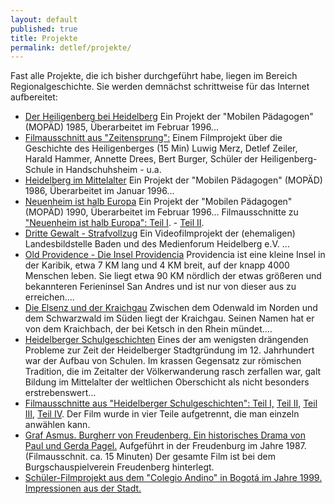 ```yaml
---
layout: default
published: true
title: Projekte
permalink: detlef/projekte/
---
```


Fast alle Projekte, die ich bisher durchgeführt habe, liegen im Bereich Regionalgeschichte. Sie werden demnächst schrittweise für das Internet aufbereitet:

*   [Der Heiligenberg bei Heidelberg](http://www.zeiler.me/detlef/projekte/heiligenberg) Ein Projekt der "Mobilen Pädagogen" (MOPÄD) 1985, Überarbeitet im Februar 1996...
*   [Filmausschnitt aus "Zeitensprung":](http://www.youtube.com/watch?v=1yT9xh0X450) Einem Filmprojekt über die Geschichte des Heiligenberges (15 Min)
Luwig Merz, Detlef Zeiler, Harald Hammer, Annette Drees, Bert Burger, Schüler der Heiligenberg-Schule in Handschuhsheim - u.a.
*   [Heidelberg im Mittelalter](http://www.zeiler.me/detlef/projekte/heidelberg-im-mittelalter) Ein Projekt der "Mobilen Pädagogen" (MOPÄD) 1986, Überarbeitet im Januar 1996...
*   [Neuenheim ist halb Europa](http://www.zeiler.me/detlef/projekte/neuenheim) Ein Projekt der "Mobilen Pädagogen" (MOPÄD) 1990, Überarbeitet im Februar 1996...
Filmausschnitte zu ["Neuenheim ist halb Europa": Teil I](http://www.youtube.com/watch?v=BRq73BNivCI). - [Teil II](http://www.youtube.com/watch?v=S0F7gzljX8I).
*   [Dritte Gewalt - Strafvollzug](http://www.zeiler.me/detlef/projekte/dritte-gewalt-strafvollzug) Ein Videofilmprojekt der (ehemaligen) Landesbildstelle Baden und des Medienforum Heidelberg e.V. ...
*   [Old Providence - Die Insel Providencia](http://www.zeiler.me/detlef/projekte/old-providence-die-insel-providencia) Providencia ist eine kleine Insel in der Karibik, etwa 7 KM lang und 4 KM breit, auf der knapp 4000 Menschen leben. Sie liegt etwa 90 KM nördlich der etwas größeren und bekannteren Ferieninsel San Andres und ist nur von dieser aus zu erreichen....
*   [Die Elsenz und der Kraichgau](http://www.zeiler.me/detlef/projekte/die-elsenz-und-der-kraichgau) Zwischen dem Odenwald im Norden und dem Schwarzwald im Süden liegt der Kraichgau. Seinen Namen hat er von dem Kraichbach, der bei Ketsch in den Rhein mündet....
*   [Heidelberger Schulgeschichten](http://www.zeiler.me/detlef/projekte/heidelberger-schulgeschichten)
Eines der am wenigsten drängenden Probleme zur Zeit der Heidelberger Stadtgründung im 12. Jahrhundert war der Aufbau von Schulen. Im kras­sen Gegensatz zur römischen Tradition, die im Zeitalter der Völkerwan­derung rasch zerfallen war, galt Bildung im Mittelalter der weltlichen Oberschicht als nicht besonders erstrebenswert...
*   [Filmausschnitte aus "Heidelberger Schulgeschichten": Teil I,](http://www.youtube.com/watch?v=n69DM_pC6ZY) [Teil II](http://www.youtube.com/watch?v=BzlxnjAKUDU),  [Teil III](http://www.youtube.com/watch?v=fuIDovlseZI),   [Teil IV](http://www.youtube.com/watch?v=rNeARBpQCpw).
Der Film wurde in vier Teile aufgetrennt, die man einzeln anwählen kann.
*   [Graf Asmus. Burgherr von Freudenberg. Ein historisches Drama von Paul und Gerda Pagel.](http://www.youtube.com/watch?v=MOFqCBKEXsw)
Aufgeführt in der Freudenburg im Jahre 1987. (Filmausschnit. ca. 15 Minuten) Der gesamte Film ist bei dem Burgschauspielverein Freudenberg hinterlegt.
*   [Schüler-Filmprojekt aus dem "Colegio Andino" in Bogotá im Jahre 1999. Impressionen aus der Stadt.](http://youtu.be/8KtzlesM87g)